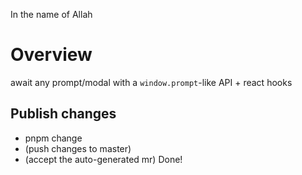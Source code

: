 In the name of Allah

# Overview

await any prompt/modal with a `window.prompt`-like API + react hooks

## Publish changes

- pnpm change
- (push changes to master)
- (accept the auto-generated mr)
  Done!
